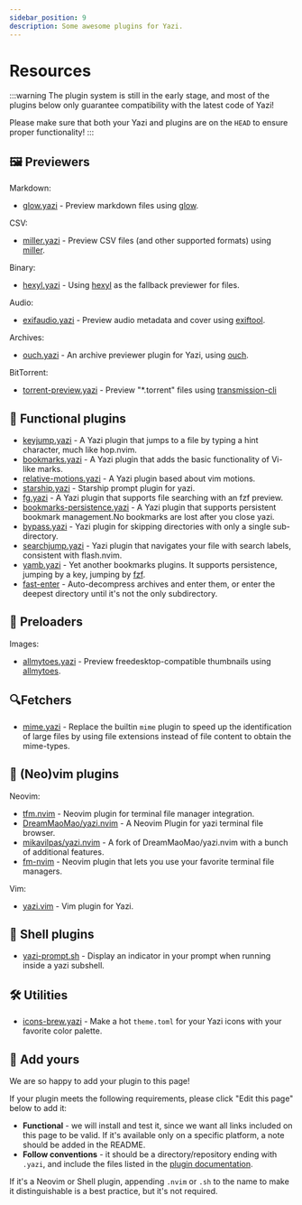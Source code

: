 ```yaml
---
sidebar_position: 9
description: Some awesome plugins for Yazi.
---
```


# Resources

:::warning
The plugin system is still in the early stage, and most of the plugins below only guarantee compatibility with the latest code of Yazi!

Please make sure that both your Yazi and plugins are on the `HEAD` to ensure proper functionality!
:::

## 🖼️ Previewers

Markdown:

- [glow.yazi](https://github.com/Reledia/glow.yazi) - Preview markdown files using [glow](https://github.com/charmbracelet/glow).

CSV:

- [miller.yazi](https://github.com/Reledia/miller.yazi) - Preview CSV files (and other supported formats) using [miller](https://github.com/johnkerl/miller).

Binary:

- [hexyl.yazi](https://github.com/Reledia/hexyl.yazi) - Using [hexyl](https://github.com/sharkdp/hexyl) as the fallback previewer for files.

Audio:

- [exifaudio.yazi](https://github.com/Sonico98/exifaudio.yazi) - Preview audio metadata and cover using [exiftool](https://exiftool.org/).

Archives:

- [ouch.yazi](https://github.com/ndtoan96/ouch.yazi) - An archive previewer plugin for Yazi, using [ouch](https://github.com/ouch-org/ouch).

BitTorrent:

- [torrent-preview.yazi](https://github.com/kirasok/torrent-preview.yazi) - Preview "\*.torrent" files using [transmission-cli](https://github.com/transmission/transmission)

## 🧩 Functional plugins

- [keyjump.yazi](https://github.com/DreamMaoMao/keyjump.yazi) - A Yazi plugin that jumps to a file by typing a hint character, much like hop.nvim.
- [bookmarks.yazi](https://github.com/dedukun/bookmarks.yazi) - A Yazi plugin that adds the basic functionality of Vi-like marks.
- [relative-motions.yazi](https://github.com/dedukun/relative-motions.yazi) - A Yazi plugin based about vim motions.
- [starship.yazi](https://github.com/Rolv-Apneseth/starship.yazi) - Starship prompt plugin for yazi.
- [fg.yazi](https://github.com/DreamMaoMao/fg.yazi) - A Yazi plugin that supports file searching with an fzf preview.
- [bookmarks-persistence.yazi](https://github.com/DreamMaoMao/bookmarks-persistence.yazi) - A Yazi plugin that supports persistent bookmark management.No bookmarks are lost after you close yazi.
- [bypass.yazi](https://github.com/Rolv-Apneseth/bypass.yazi) - Yazi plugin for skipping directories with only a single sub-directory.
- [searchjump.yazi](https://github.com/DreamMaoMao/searchjump.yazi) - Yazi plugin that navigates your file with search labels, consistent with flash.nvim.
- [yamb.yazi](https://github.com/h-hg/yamb.yazi) - Yet another bookmarks plugins. It supports persistence, jumping by a key, jumping by [fzf](https://github.com/junegunn/fzf).
- [fast-enter](https://github.com/ourongxing/fast-enter.yazi) - Auto-decompress archives and enter them, or enter the deepest directory until it's not the only subdirectory.

## 🚀 Preloaders

Images:

- [allmytoes.yazi](https://github.com/Sonico98/allmytoes.yazi) - Preview freedesktop-compatible thumbnails using [allmytoes](https://gitlab.com/allmytoes/allmytoes).

## 🔍Fetchers

- [mime.yazi](https://github.com/DreamMaoMao/mime.yazi) - Replace the builtin `mime` plugin to speed up the identification of large files by using file extensions instead of file content to obtain the mime-types.

## 📝 (Neo)vim plugins

Neovim:

- [tfm.nvim](https://github.com/Rolv-Apneseth/tfm.nvim) - Neovim plugin for terminal file manager integration.
- [DreamMaoMao/yazi.nvim](https://github.com/DreamMaoMao/yazi.nvim) - A Neovim Plugin for yazi terminal file browser.
- [mikavilpas/yazi.nvim](https://github.com/mikavilpas/yazi.nvim) - A fork of DreamMaoMao/yazi.nvim with a bunch of additional features.
- [fm-nvim](https://github.com/Eric-Song-Nop/fm-nvim) - Neovim plugin that lets you use your favorite terminal file managers.

Vim:

- [yazi.vim](https://github.com/chriszarate/yazi.vim) - Vim plugin for Yazi.

## 🐚 Shell plugins

- [yazi-prompt.sh](https://github.com/Sonico98/yazi-prompt.sh) - Display an indicator in your prompt when running inside a yazi subshell.

## 🛠️ Utilities

- [icons-brew.yazi](https://github.com/lpnh/icons-brew.yazi) - Make a hot `theme.toml` for your Yazi icons with your favorite color palette.

## 💖 Add yours

We are so happy to add your plugin to this page!

If your plugin meets the following requirements, please click "Edit this page" below to add it:

- **Functional** - we will install and test it, since we want all links included on this page to be valid. If it's available only on a specific platform, a note should be added in the README.
- **Follow conventions** - it should be a directory/repository ending with `.yazi`, and include the files listed in the [plugin documentation](/docs/plugins/overview).

If it's a Neovim or Shell plugin, appending `.nvim` or `.sh` to the name to make it distinguishable is a best practice, but it's not required.
